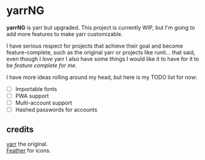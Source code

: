 # yarrNG

**yarrNG** is yarr but upgraded. This project is currently WIP, but I'm going to add more features to make yarr customizable.  

I have serious respect for projects that achieve their goal and become feature-complete, such as the original yarr or projects like runit... that said, even though I *love* yarr I also have some things I would like it to have for it to be *feature complete for me*.

I have more ideas rolling around my head, but here is my TODO list for now:

- [ ]  Importable fonts
- [ ]  PWA support
- [ ]  Multi-account support
- [ ]  Hashed passwords for accounts

## credits

[yarr](https://github.com/nkanaev/yarr) the original.  
[Feather](http://feathericons.com/) for icons.
